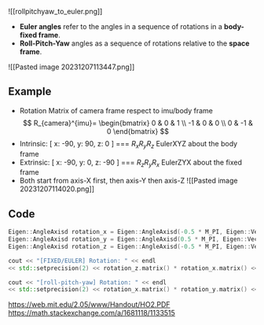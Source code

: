 ![[rollpitchyaw_to_euler.png]]
- **Euler angles** refer to the angles in a sequence of rotations in a **body-fixed frame**.
- **Roll-Pitch-Yaw** angles as a sequence of rotations relative to the **space frame**.

![[Pasted image 20231207113447.png]]
## Example
- Rotation Matrix of camera frame respect to imu/body frame
$$
R_{camera}^{imu}=
\begin{bmatrix}
  0 &  0 & 1 \\
 -1 &  0 & 0 \\
  0 & -1 & 0 
\end{bmatrix}
$$
- Intrinsic: [ x: -90, y: 90, z: 0 ] === $R_xR_yR_z$ EulerXYZ about the body frame
- Extrinsic: [ x: -90, y: 0, z: -90 ] === $R_zR_yR_x$ EulerZYX about the fixed frame
- Both start from axis-X first, then axis-Y then axis-Z
![[Pasted image 20231207114020.png]]
## Code
```c++
Eigen::AngleAxisd rotation_x = Eigen::AngleAxisd(-0.5 * M_PI, Eigen::Vector3d::UnitX());
Eigen::AngleAxisd rotation_y = Eigen::AngleAxisd(0.5 * M_PI, Eigen::Vector3d::UnitY());
Eigen::AngleAxisd rotation_z = Eigen::AngleAxisd(-0.5 * M_PI, Eigen::Vector3d::UnitZ());

cout << "[FIXED/EULER] Rotation: " << endl
<< std::setprecision(2) << rotation_z.matrix() * rotation_x.matrix() << endl;

cout << "[roll-pitch-yaw] Rotation: " << endl
<< std::setprecision(2) << rotation_x.matrix() * rotation_y.matrix() << endl;
```

https://web.mit.edu/2.05/www/Handout/HO2.PDF
https://math.stackexchange.com/a/1681118/1133515
